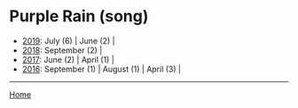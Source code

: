# Purple Rain (song)

  * [2019](./purple-rain-song-2019.md): 
      July (6) | 
      June (2) | 
  * [2018](./purple-rain-song-2018.md): 
      September (2) | 
  * [2017](./purple-rain-song-2017.md): 
      June (2) | 
      April (1) | 
  * [2016](./purple-rain-song-2016.md): 
      September (1) | 
      August (1) | 
      April (3) | 

----

[Home](../)
